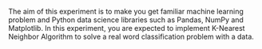 The aim of this experiment is to make you get familiar machine learning problem and Python data 
science libraries such as Pandas, NumPy and Matplotlib. In this experiment, you are expected to 
implement K-Nearest Neighbor Algorithm to solve a real word classification problem with a data.
